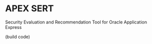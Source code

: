 # APEX SERT
Security Evaluation and Recommendation Tool for Oracle Application Express

(build code)

